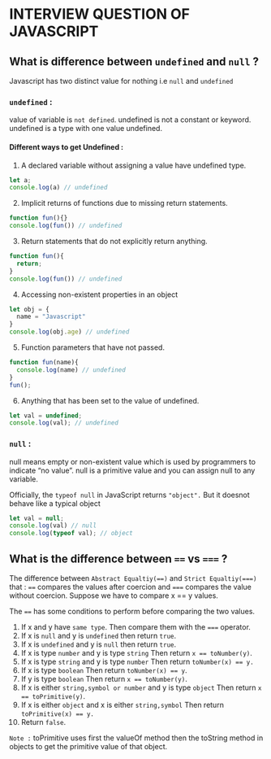 # INTERVIEW QUESTION OF JAVASCRIPT

## What is difference between `undefined` and `null` ?

Javascript has two distinct value for nothing i.e `null` and `undefined`

### `undefined` :

value of variable is `not defined`. undefined is not a constant or keyword. undefined is a type with one value undefined.

#### Different ways to get Undefined :

1. A declared variable without assigning a value have undefined type.

```Javascript
let a;
console.log(a) // undefined
```

2. Implicit returns of functions due to missing return statements.

```Javascript
function fun(){}
console.log(fun()) // undefined
```

3. Return statements that do not explicitly return anything.

```Javascript
function fun(){
  return;
}
console.log(fun()) // undefined
```

4. Accessing non-existent properties in an object

```Javascript
let obj = {
  name = "Javascript"
}
console.log(obj.age) // undefined

```

5. Function parameters that have not passed.

```Javascript
function fun(name){
  console.log(name) // undefined
}
fun();
```

6. Anything that has been set to the value of undefined.

```Javascript
let val = undefined;
console.log(val); // undefined
```

### `null` :

null means empty or non-existent value which is used by programmers to indicate “no value”. null is a primitive value and you can assign null to any variable.

Officially, the `typeof null` in JavaScript returns `"object".` But it doesnot behave like a typical object

```Javascript
let val = null;
console.log(val) // null
console.log(typeof val); // object
```

## What is the difference between `==` vs `===` ?

The difference between `Abstract Equaltiy(==)` and `Strict Equaltiy(===)` that : `==` compares the values after coercion and `===` compares the value without coercion.
Suppose we have to compare x == y values.

The `==` has some conditions to perform before comparing the two values.

1. If x and y have `same type`. Then compare them with the `===` operator.
2. If x is `null` and y is `undefined` then return `true`.
3. If x is `undefined` and y is `null` then return `true`.
4. If x is type `number` and y is type `string` Then return `x == toNumber(y)`.
5. If x is type `string` and y is type `number` Then return `toNumber(x) == y.`
6. If x is type `boolean` Then return `toNumber(x) == y`.
7. If y is type `boolean` Then return `x == toNumber(y)`.
8. If x is either `string,symbol or number` and y is type `object` Then return `x == toPrimitive(y)`.
9. If x is either `object` and x is either `string,symbol` Then return `toPrimitive(x) == y.`
10. Return `false`.

`Note :` toPrimitive uses first the valueOf method then the toString method in objects to get the primitive value of that object.
